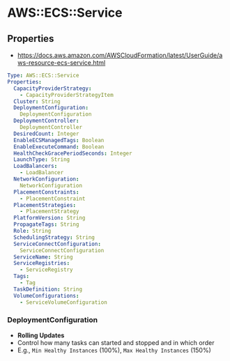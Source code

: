 # AWS::ECS::Service

## Properties

- <https://docs.aws.amazon.com/AWSCloudFormation/latest/UserGuide/aws-resource-ecs-service.html>

```yaml
Type: AWS::ECS::Service
Properties:
  CapacityProviderStrategy:
    - CapacityProviderStrategyItem
  Cluster: String
  DeploymentConfiguration:
    DeploymentConfiguration
  DeploymentController:
    DeploymentController
  DesiredCount: Integer
  EnableECSManagedTags: Boolean
  EnableExecuteCommand: Boolean
  HealthCheckGracePeriodSeconds: Integer
  LaunchType: String
  LoadBalancers:
    - LoadBalancer
  NetworkConfiguration:
    NetworkConfiguration
  PlacementConstraints:
    - PlacementConstraint
  PlacementStrategies:
    - PlacementStrategy
  PlatformVersion: String
  PropagateTags: String
  Role: String
  SchedulingStrategy: String
  ServiceConnectConfiguration:
    ServiceConnectConfiguration
  ServiceName: String
  ServiceRegistries:
    - ServiceRegistry
  Tags:
    - Tag
  TaskDefinition: String
  VolumeConfigurations:
    - ServiceVolumeConfiguration
```

### DeploymentConfiguration

- **Rolling Updates**
- Control how many tasks can started and stopped and in which order
- E.g., `Min Healthy Instances` (100%), `Max Healthy Instances` (150%)
